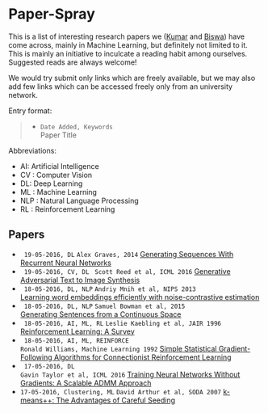 # Paper-Spray

This is a list of interesting research papers we ([Kumar](https://github.com/kumarkrishna) and [Biswa](https://github.com/biswajitsc)) have come across, mainly in Machine Learning, but definitely not limited to it. This is mainly an initiative to inculcate a reading habit among ourselves. Suggested reads are always welcome!

We would try submit only links which are freely available, but we may also add few links which can be accessed freely only from an university network.

Entry format:
> * ```Date Added, Keywords```  
> Paper Title

Abbreviations:
* AI: Artificial Intelligence
* CV : Computer Vision
* DL: Deep Learning
* ML : Machine Learning
* NLP : Natural Language Processing
* RL : Reinforcement Learning

<!---
Instructions:
* Add new papers at the top.
* For each entry add two or more spaces at the end of line 1 to enter a newline.
-->


## Papers
* ``` 19-05-2016, DL```
``` Alex Graves, 2014 ```
[Generating Sequences With Recurrent Neural Networks](http://arxiv.org/pdf/1308.0850v5.pdf) 
* ``` 19-05-2016, CV, DL``` 
```  Scott Reed et al, ICML 2016 ```
[Generative Adversarial Text to Image Synthesis](http://arxiv.org/pdf/1605.05396v1.pdf)
* ``` 18-05-2016, DL, NLP```
``` Andriy Mnih et al, NIPS 2013 ```  
[Learning word embeddings efficiently with noise-contrastive estimation](https://papers.nips.cc/paper/5165-learning-word-embeddings-efficiently-with-noise-contrastive-estimation.pdf)
* ``` 18-05-2016, DL, NLP```
``` Samuel Bowman et al, 2015 ```  
[Generating Sentences from a Continuous Space](http://arxiv.org/pdf/1511.06349v4.pdf)
* ``` 18-05-2016, AI, ML, RL``` 
``` Leslie Kaebling et al, JAIR 1996 ``` 
[Reinforcement Learning: A Survey](https://www.jair.org/media/301/live-301-1562-jair.pdf)
* ``` 18-05-2016, AI, ML, REINFORCE```  
``` Ronald Williams, Machine Learning 1992 ```
[Simple Statistical Gradient-Following Algorithms for Connectionist Reinforcement Learning](http://www-anw.cs.umass.edu/~barto/courses/cs687/williams92simple.pdf)
* ``` 17-05-2016, DL```  
``` Gavin Taylor et al, ICML 2016 ```
[Training Neural Networks Without Gradients: A Scalable ADMM Approach](http://arxiv.org/pdf/1605.02026.pdf)
* ``` 17-05-2016, Clustering, ML ``` 
``` David Arthur et al, SODA 2007 ``` 
[k-means++: The Advantages of Careful Seeding](http://ilpubs.stanford.edu:8090/778/1/2006-13.pdf)
